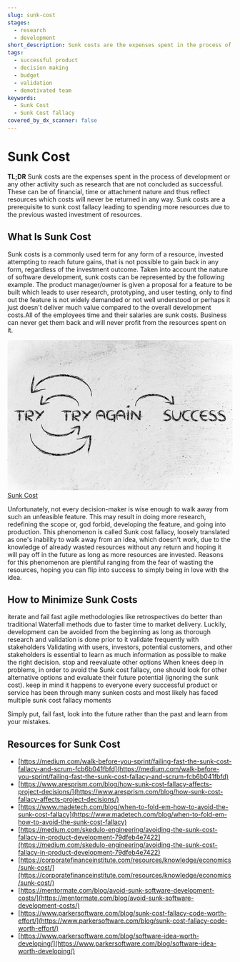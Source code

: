 ```yaml
---
slug: sunk-cost
stages:
  - research
  - development
short_description: Sunk costs are the expenses spent in the process of development or any other activity such as research that are not concluded as successful. These can be of financial, time, or one's attachment nature and are thus resources which costs won’t return in any way.
tags:
  - successful product
  - decision making
  - budget
  - validation
  - demotivated team
keywords:
  - Sunk Cost
  - Sunk Cost fallacy
covered_by_dx_scanner: false
---
```


# Sunk Cost

**TL;DR** Sunk costs are the expenses spent in the process of development or any other activity such as research that are not concluded as successful. These can be of financial, time or attachment nature and thus reflect resources which costs will never be returned in any way. Sunk costs are a prerequisite to sunk cost fallacy leading to spending more resources due to the previous wasted investment of resources.

## What Is Sunk Cost

Sunk costs is a commonly used term for any form of a resource, invested attempting to reach future gains, that is not possible to gain back in any form, regardless of the investment outcome. Taken into account the nature of software development, sunk costs can be represented by the following example.
The product manager/owner is given a proposal for a feature to be built which leads to user research, prototyping, and user testing, only to find out the feature is not widely demanded or not well understood or perhaps it just doesn't deliver much value compared to the overall development costs.All of the employees time and their salaries are sunk costs. Business can never get them back and will never profit from the resources spent on it.

![Sunk Cost](/files/sunk-cost.jpeg)
[Sunk Cost](https://medium.com/walk-before-you-sprint/failing-fast-the-sunk-cost-fallacy-and-scrum-fcb6b041fbfd)

Unfortunately, not every decision-maker is wise enough to walk away from such an unfeasible feature. This may result in doing more research, redefining the scope or, god forbid, developing the feature, and going into production. This phenomenon is called Sunk cost fallacy, loosely translated as one's inability to walk away from an idea, which doesn't work, due to the knowledge of already wasted resources without any return and hoping it will pay off in the future as long as more resources are invested. Reasons for this phenomenon are plentiful ranging from the fear of wasting the resources, hoping you can flip into success to simply being in love with the idea.

## How to Minimize Sunk Costs

iterate and fail fast
agile methodologies like retrospectives do better than traditional Waterfall methods due to faster time to market delivery. Luckily, development can be avoided from the beginning as long as thorough research and validation is done prior to it
validate frequently with stakeholders
Validating with users, investors, potential customers, and other stakeholders is essential to learn as much information as possible to make the right decision.
stop and reevaluate other options
When knees deep in problems, in order to avoid the Sunk cost fallacy, one should look for other alternative options and evaluate their future potential (ignoring the sunk cost).
keep in mind it happens to everyone
every successful product or service has been through many sunken costs and most likely has faced multiple sunk cost fallacy moments

Simply put, fail fast, look into the future rather than the past and learn from your mistakes.


## Resources for Sunk Cost
* [https://medium.com/walk-before-you-sprint/failing-fast-the-sunk-cost-fallacy-and-scrum-fcb6b041fbfd](https://medium.com/walk-before-you-sprint/failing-fast-the-sunk-cost-fallacy-and-scrum-fcb6b041fbfd)
* [https://www.aresprism.com/blog/how-sunk-cost-fallacy-affects-project-decisions/](https://www.aresprism.com/blog/how-sunk-cost-fallacy-affects-project-decisions/)
* [https://www.madetech.com/blog/when-to-fold-em-how-to-avoid-the-sunk-cost-fallacy](https://www.madetech.com/blog/when-to-fold-em-how-to-avoid-the-sunk-cost-fallacy)
* [https://medium.com/skedulo-engineering/avoiding-the-sunk-cost-fallacy-in-product-development-79dfeb4e7422](https://medium.com/skedulo-engineering/avoiding-the-sunk-cost-fallacy-in-product-development-79dfeb4e7422)
* [https://corporatefinanceinstitute.com/resources/knowledge/economics/sunk-cost/](https://corporatefinanceinstitute.com/resources/knowledge/economics/sunk-cost/)
* [https://mentormate.com/blog/avoid-sunk-software-development-costs/](https://mentormate.com/blog/avoid-sunk-software-development-costs/)
* [https://www.parkersoftware.com/blog/sunk-cost-fallacy-code-worth-effort/](https://www.parkersoftware.com/blog/sunk-cost-fallacy-code-worth-effort/)
* [https://www.parkersoftware.com/blog/software-idea-worth-developing/](https://www.parkersoftware.com/blog/software-idea-worth-developing/)
